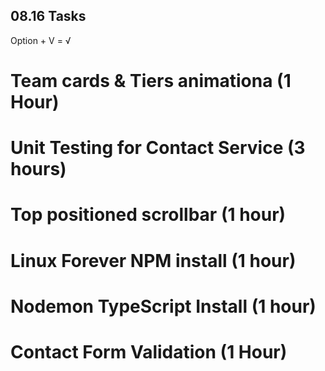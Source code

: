 ## 08.16 Tasks
Option + V = √

# Team cards & Tiers animationa (1 Hour)
# Unit Testing for Contact Service (3 hours)
# Top positioned scrollbar (1 hour)
# Linux Forever NPM install (1 hour)
# Nodemon TypeScript Install (1 hour)
# Contact Form Validation (1 Hour)
